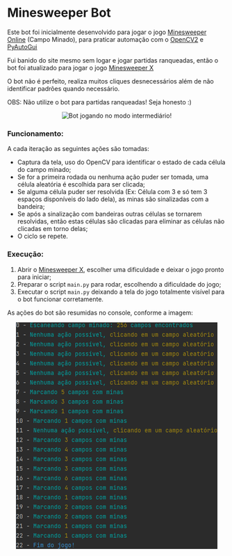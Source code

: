 # Minesweeper Bot

Este bot foi inicialmente desenvolvido para jogar o jogo [Minesweeper Online](https://minesweeper.online/)
(Campo Minado), para praticar automação com o [OpenCV2](https://docs.opencv.org/4.x/d6/d00/tutorial_py_root.html) e 
[PyAutoGui](https://pyautogui.readthedocs.io/en/latest/)

Fui banido do site mesmo sem logar e jogar partidas ranqueadas, então o bot foi atualizado para jogar o jogo
[Minesweeper X](http://www.curtisbright.com/msx/)

O bot não é perfeito, realiza muitos cliques desnecessários além de não identificar padrões quando necessário.

OBS: Não utilize o bot para partidas ranqueadas! Seja honesto :)

<p align="center">
<img src="bot_animation.gif" class="img-responsive" alt="Bot jogando no modo intermediário!">
</p>

### Funcionamento:

A cada iteração as seguintes ações são tomadas:

* Captura da tela, uso do OpenCV para identificar o estado de cada célula do campo minado;
* Se for a primeira rodada ou nenhuma ação puder ser tomada, uma célula aleatória é escolhida para ser clicada;
* Se alguma célula puder ser resolvida (Ex: Célula com 3 e só tem 3 espaços disponíveis do lado dela), as minas são
sinalizadas com a bandeira;
* Se após a sinalização com bandeiras outras células se tornarem resolvidas, então estas células são clicadas para
eliminar as células não clicadas em torno delas;
* O ciclo se repete.

### Execução:

1. Abrir o [Minesweeper X](http://www.curtisbright.com/msx/), escolher uma dificuldade e deixar o jogo pronto
para iniciar;
2. Preparar o script ```main.py``` para rodar, escolhendo a dificuldade do jogo;
3. Executar o script ```main.py``` deixando a tela do jogo totalmente visível para o bot funcionar corretamente.

As ações do bot são resumidas no console, conforme a imagem:

<p align="center">
<img src="console_print.png" class="img-responsive" alt="Print do console">
</p>
